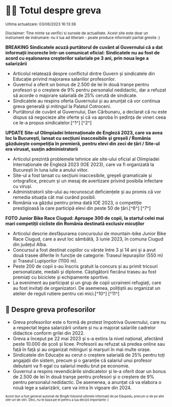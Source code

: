 # 👩‍🏫 Totul despre greva
<sub>Ultima actualizare: 03/06/2023 16:13:36</sub>

<sub>Disclaimer: Tine minte sa verifici si sursele de actualitate. Acest site este doar un instrument de indrumare: nu il lua ad litteram - poate produce informatii partial gresite :)</sub>

**BREAKING Sindicatele acuză purtătorul de cuvânt al Guvernului că a dat informații incorecte într-un comunicat oficial: Sindicatele nu au fost de acord cu eșalonarea creșterilor salariale pe 3 ani, prin noua lege a salarizării**

- Articolul relatează despre conflictul dintre Guvern și sindicatele din Educație privind majorarea salariilor profesorilor.
- Guvernul a oferit un bonus de 2.500 de lei în două tranșe pentru profesori și o creștere de 9% pentru personalul nedidactic, dar a refuzat să acorde o majorare salarială de 25% cerută de sindicate.
- Sindicatele au respins oferta Guvernului și au anunțat că vor continua greva generală și mitingul la Palatul Cotroceni.
- Purtătorul de cuvânt al Guvernului, Dan Cărbunaru, a declarat că nu este dispus să negocieze alte oferte și că va aproba în ședința de vineri ceea ce le-a propus sindicatelor.[^1^] [^2^]

**UPDATE Site-ul Olimpiadei Internaționale de Engleză 2023, care va avea loc la București, lansat cu secțiuni inaccesibile și greșeli / România găzduiește competiția în premieră, pentru elevi din zeci de țări / Site-ul era virusat, susțin administratorii**

- Articolul prezintă problemele tehnice ale site-ului oficial al Olimpiadei Internaționale de Engleză 2023 (IOE 2023), care va fi organizată la București în luna iulie a anului viitor.
- Site-ul a fost lansat cu secțiuni inaccesibile, greșeli gramaticale și ortografice, precum și un mesaj de avertizare privind posibila infectare cu viruși.
- Administratorii site-ului au recunoscut deficiențele și au promis că vor remedia situația cât mai curând posibil.
- România va găzdui pentru prima dată IOE 2023, o competiție prestigioasă la care participă elevi din peste 50 de țări.[^6^] [^7^]

**FOTO Junior Bike Race Ciugud: Aproape 300 de copii, la startul celei mai mari competiții cicliste din România destinată exclusiv micuților**

- Articolul descrie desfășurarea concursului de mountain-bike Junior Bike Race Ciugud, care a avut loc sâmbătă, 3 iunie 2023, în comuna Ciugud din județul Alba.
- Concursul a fost destinat copiilor cu vârste între 3 și 14 ani și a avut două trasee diferite în funcție de categorie: Traseul Iepurașilor (550 m) și Traseul Lupișorilor (1100 m).
- Peste 200 de copii s-au înscris gratuit la concurs și au primit tricouri personalizate, medalii și diplome. Câștigătorii fiecărui traseu au fost premiați cu biciclete și echipamente sportive.
- La eveniment au participat și un grup de copii ucraineni refugiați, care au fost invitați de organizatori. De asemenea, polițiștii au organizat un atelier de reguli rutiere pentru cei mici.[^10^] [^11^]

## 🏫 Despre greva profesorilor

- Greva profesorilor este o formă de protest împotriva Guvernului, care nu a respectat legea salarizării unitare și nu a majorat salariile cadrelor didactice conform grilei din 2022.
- Greva a început pe 22 mai 2023 și s-a extins la nivel național, afectând peste 10.000 de școli și licee. Profesorii au refuzat să predea online sau față în față și au organizat mitinguri și marșuri în mai multe orașe.
- Sindicatele din Educație au cerut o creștere salarială de 25% pentru toți angajații din sistem, precum și o garanție că salariul unui profesor debutant va fi egal cu salariul mediu brut pe economie.
- Guvernul a respins revendicările sindicatelor și le-a oferit doar un bonus de 2.500 de lei în două tranșe pentru profesori și o creștere de 9% pentru personalul nedidactic. De asemenea, a anunțat că va elabora o nouă lege a salarizării, care va intra în vigoare din 2024.


<sub><sub>Acest text a fost generat automat de BingAI folosind ultimele informatii de pe Edupedu, precum si de pe alte site-uri de stiri. Deci, nu te baza pe el pentru a lua decizii importante :)</sub></sub>